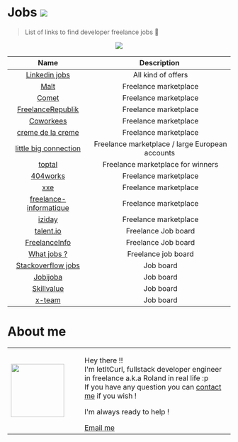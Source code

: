 # Jobs [![](https://img.shields.io/badge/autor-letItCurl-red.svg)](https://www.linkedin.com/in/roland-lopez-developer/?locale=en_US)
>List of links to find developer freelance jobs 🚀

<p align="center" >
  <img src="https://res.cloudinary.com/duydvdaxd/image/upload/v1588011053/Vue-Sprint/FreelanceWork_lz8a8s.png">
</p>

| Name | Description |
| :---: | :---: |   
| <a href="https://www.linkedin.com/jobs/search/">Linkedin jobs</a> | All kind of offers |
| <a href="https://www.malt.fr/">Malt</a> | Freelance marketplace |
| <a href="https://www.comet.co">Comet</a> | Freelance marketplace |
| <a href="https://www.freelancerepublik.com/">FreelanceRepublik</a> | Freelance marketplace |
| <a href="https://www.coworkees.com/">Coworkees</a> | Freelance marketplace |
| <a href="https://cremedelacreme.io/fr">creme de la creme</a> | Freelance marketplace |
| <a href="https://www.littlebigconnection.com">little big connection</a> | Freelance marketplace / large European accounts |
| <a href="https://www.toptal.com/">toptal</a> | Freelance marketplace for winners |
| <a href="https:/www.404works.com">404works</a> | Freelance marketplace |
| <a href="https://www.xxe.fr">xxe</a> | Freelance marketplace |
| <a href="https://www.freelance-informatique.fr">freelance-informatique</a> | Freelance marketplace |
| <a href="https://iziday.com">iziday</a> | Freelance marketplace |
| <a href="https://www.talent.io">talent.io</a> | Freelance Job board |
| <a href="https://www.freelance-info.fr">FreelanceInfo</a> | Freelance Job board |
| <a href="https://whatjobs.com">What jobs ?</a> | Freelance job board |
| <a href="https://stackoverflow.com/jobs">Stackoverflow jobs</a> | Job board |
| <a href="https://www.jobijoba.com">Jobijoba</a> | Job board |
| <a href="https://www.skillvalue.com">Skillvalue</a> | Job board |
| <a href="https://x-team.com/">x-team</a> | Job board |

# About me

<table style="border: none;">
  <tr>
    <td>
      <div style="width: 120px;">
        <img style="width: 120px;" src="https://res.cloudinary.com/duydvdaxd/image/upload/w_120,c_fill,ar_1:1,g_auto/v1587723517/Rodeooo_khmmmu.jpg"/>
    </div>
    </td>
    <td>
      <div style="margin-left: 30px;">
        <p>Hey there !!</br>
        I'm letItCurl, fullstack developer engineer in freelance a.k.a Roland in real life :p</br>
        If you have any question you can <a href="https://www.linkedin.com/in/roland-lopez-developer/?locale=en_US">contact me</a> if you wish !</p>
        <p>I'm always ready to help !</p>
        <a href="mailto:rolandlopez.developer@gmail.com?subject=Hey! Are you available?">Email me</a>
    </div>
    </td>
  </tr>
</table>

